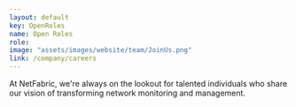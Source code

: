 ```yaml
---
layout: default
key: OpenRoles
name: Open Roles
role: 
image: "assets/images/website/team/JoinUs.png"
link: /company/careers
---
```


At NetFabric, we're always on the lookout for talented individuals who share our vision of transforming network monitoring and management.